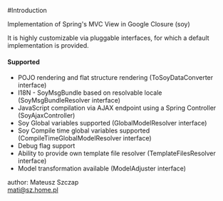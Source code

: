#Introduction

Implementation of Spring's MVC View in Google Closure (soy)

It is highly customizable via pluggable interfaces, for which a default implementation is provided.

#### Supported
* POJO rendering and flat structure rendering (ToSoyDataConverter interface)
* I18N - SoyMsgBundle based on resolvable locale (SoyMsgBundleResolver interface)
* JavaScript compilation via AJAX endpoint using a Spring Controller (SoyAjaxController)
* Soy Global variables supported (GlobalModelResolver interface)
* Soy Compile time global variables supported (CompileTimeGlobalModelResolver interface)
* Debug flag support
* Ability to provide own template file resolver (TemplateFilesResolver interface)
* Model transformation available (ModelAdjuster interface)

author: Mateusz Szczap<br/>
<mati@sz.home.pl>